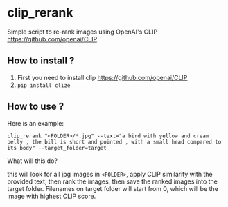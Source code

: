 # clip_rerank

Simple script to re-rank images using OpenAI's CLIP https://github.com/openai/CLIP.

## How to install ?

1. First you need to install clip <https://github.com/openai/CLIP>
2. `pip install clize`

## How to use ?

Here is an example:

`clip_rerank "<FOLDER>/*.jpg" --text="a bird with yellow and cream belly , the bill is short and pointed , with a small head compared to its body" --target_folder=target`
  

What will this do?

this will look for all jpg images in `<FOLDER>`, apply CLIP similarity with the provided text, then rank the images, then save the ranked
images into the target folder. Filenames on target folder will start from 0, which will be the image with highest CLIP score. 
